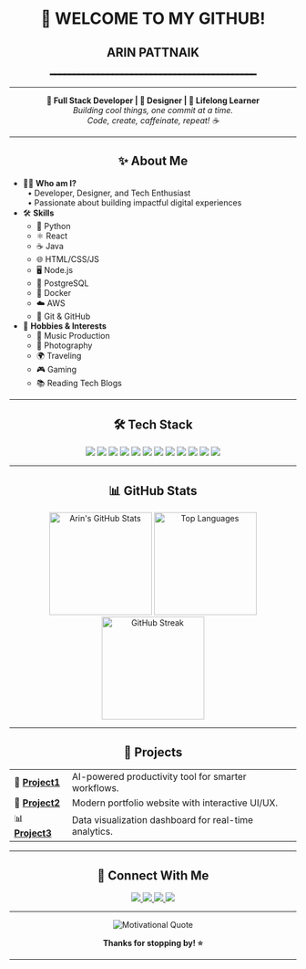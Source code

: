 
<div align="center">

<h1 align="center">👋 WELCOME TO MY GITHUB!</h1>

<h2 align="center"><b>ARIN PATTNAIK</b></h2>

<p align="center">
<strong>━━━━━━━━━━━━━━━━━━━━━━━━━━━━━━━━━━━━━━━━━━━</strong>
</p>

</div>

---

<!-- BIO -->
<p align="center">
	<b>🚀 Full Stack Developer | 🎨 Designer | 🧠 Lifelong Learner</b><br>
	<i>Building cool things, one commit at a time. <br>
	Code, create, caffeinate, repeat! ☕</i>
</p>

---

<!-- ABOUT ME -->
<h2 align="center">✨ About Me</h2>

<ul>
	<li>👨‍💻 <b>Who am I?</b> <br>
		&nbsp;&nbsp;• Developer, Designer, and Tech Enthusiast <br>
		&nbsp;&nbsp;• Passionate about building impactful digital experiences
	</li>
	<li>🛠️ <b>Skills</b>
		<ul>
			<li>🐍 Python</li>
			<li>⚛️ React</li>
			<li>☕ Java</li>
			<li>🌐 HTML/CSS/JS</li>
			<li>🖥️ Node.js</li>
			<li>🐘 PostgreSQL</li>
			<li>🐳 Docker</li>
			<li>☁️ AWS</li>
			<li>🧪 Git & GitHub</li>
		</ul>
	</li>
	<li>🎯 <b>Hobbies & Interests</b>
		<ul>
			<li>🎵 Music Production</li>
			<li>📸 Photography</li>
			<li>🌍 Traveling</li>
			<li>🎮 Gaming</li>
			<li>📚 Reading Tech Blogs</li>
		</ul>
	</li>
</ul>

---

<!-- TECH STACK -->
<h2 align="center">🛠️ Tech Stack</h2>
<p align="center">
	<img src="https://img.shields.io/badge/Python-3776AB?style=for-the-badge&logo=python&logoColor=white"/>
	<img src="https://img.shields.io/badge/React-20232A?style=for-the-badge&logo=react&logoColor=61DAFB"/>
	<img src="https://img.shields.io/badge/Java-007396?style=for-the-badge&logo=java&logoColor=white"/>
	<img src="https://img.shields.io/badge/Node.js-339933?style=for-the-badge&logo=nodedotjs&logoColor=white"/>
	<img src="https://img.shields.io/badge/PostgreSQL-4169E1?style=for-the-badge&logo=postgresql&logoColor=white"/>
	<img src="https://img.shields.io/badge/Docker-2496ED?style=for-the-badge&logo=docker&logoColor=white"/>
	<img src="https://img.shields.io/badge/AWS-232F3E?style=for-the-badge&logo=amazonaws&logoColor=white"/>
	<img src="https://img.shields.io/badge/Git-F05032?style=for-the-badge&logo=git&logoColor=white"/>
	<img src="https://img.shields.io/badge/GitHub-181717?style=for-the-badge&logo=github&logoColor=white"/>
	<img src="https://img.shields.io/badge/HTML5-E34F26?style=for-the-badge&logo=html5&logoColor=white"/>
	<img src="https://img.shields.io/badge/CSS3-1572B6?style=for-the-badge&logo=css3&logoColor=white"/>
	<img src="https://img.shields.io/badge/JavaScript-F7DF1E?style=for-the-badge&logo=javascript&logoColor=black"/>
</p>

---

<!-- GITHUB STATS -->
<h2 align="center">📊 GitHub Stats</h2>
<p align="center">
	<img src="https://github-readme-stats.vercel.app/api?username=ArinPattnaik&show_icons=true&theme=radical" alt="Arin's GitHub Stats" height="180"/>
	<img src="https://github-readme-stats.vercel.app/api/top-langs/?username=ArinPattnaik&layout=compact&theme=radical" alt="Top Languages" height="180"/>
	<br>
	<img src="https://github-readme-streak-stats.herokuapp.com/?user=ArinPattnaik&theme=radical" alt="GitHub Streak" height="180"/>
</p>

---

<!-- PROJECTS -->
<h2 align="center">🚀 Projects</h2>

<table align="center">
	<tr>
		<td>🌟 <b><a href="https://github.com/ArinPattnaik/Project1">Project1</a></b></td>
		<td>AI-powered productivity tool for smarter workflows.</td>
	</tr>
	<tr>
		<td>🎨 <b><a href="https://github.com/ArinPattnaik/Project2">Project2</a></b></td>
		<td>Modern portfolio website with interactive UI/UX.</td>
	</tr>
	<tr>
		<td>📊 <b><a href="https://github.com/ArinPattnaik/Project3">Project3</a></b></td>
		<td>Data visualization dashboard for real-time analytics.</td>
	</tr>
</table>

---

<!-- CONNECT WITH ME -->
<h2 align="center">🤝 Connect With Me</h2>
<p align="center">
	<a href="https://www.linkedin.com/in/arinpattnaik/" target="_blank">
		<img src="https://img.shields.io/badge/LinkedIn-0077B5?style=for-the-badge&logo=linkedin&logoColor=white"/>
	</a>
	<a href="https://twitter.com/arinpattnaik" target="_blank">
		<img src="https://img.shields.io/badge/Twitter-1DA1F2?style=for-the-badge&logo=twitter&logoColor=white"/>
	</a>
	<a href="mailto:arin.pattnaik@email.com">
		<img src="https://img.shields.io/badge/Email-D14836?style=for-the-badge&logo=gmail&logoColor=white"/>
	</a>
	<a href="https://arinpattnaik.com" target="_blank">
		<img src="https://img.shields.io/badge/Website-000000?style=for-the-badge&logo=About.me&logoColor=white"/>
	</a>
</p>

---

<!-- FUN FACT / QUOTE -->
<p align="center">
	<img src="https://readme-typing-svg.demolab.com?font=Fira+Code&size=24&pause=1000&color=F7A41D&center=true&vCenter=true&width=800&lines=%22Code+is+like+humor.+When+you+have+to+explain+it%2C+it%E2%80%99s+bad.%22+-+Cory+House" alt="Motivational Quote" />
</p>

<p align="center">
	<b>Thanks for stopping by! ⭐️</b>
</p>

---

